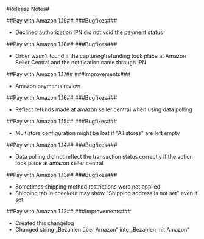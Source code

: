 ﻿#Release Notes#

##Pay with Amazon 1.19##
###Bugfixes###
* Declined authorization IPN did not void the payment status

##Pay with Amazon 1.18##
###Bugfixes###
* Order wasn't found if the capturing\refunding took place at Amazon Seller Central and the notification came through IPN

##Pay with Amazon 1.17##
###Improvements###
* Amazon payments review

##Pay with Amazon 1.16##
###Bugfixes###
* Reflect refunds made at amazon seller central when using data polling

##Pay with Amazon 1.15##
###Bugfixes###
* Multistore configuration might be lost if "All stores" are left empty

##Pay with Amazon 1.14##
###Bugfixes###
* Data polling did not reflect the transaction status correctly if the action took place at amazon seller central

##Pay with Amazon 1.13##
###Bugfixes###
* Sometimes shipping method restrictions were not applied
* Shipping tab in checkout may show "Shipping address is not set" even if set

##Pay with Amazon 1.12##
###Improvements###
* Created this changelog
* Changed string „Bezahlen über Amazon“ into „Bezahlen mit Amazon“

